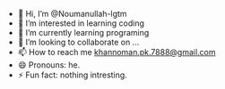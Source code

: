 - 👋 Hi, I’m @Noumanullah-lgtm
- 👀 I’m interested in learning coding
- 🌱 I’m currently learning programing
- 💞️ I’m looking to collaborate on ...
- 📫 How to reach me khannoman.pk.7888@gmail.com
- 😄 Pronouns: he.
- ⚡ Fun fact: nothing intresting.

<!---
Noumanullah-lgtm/Noumanullah-lgtm is a ✨ special ✨ repository because its `README.md` (this file) appears on your GitHub profile.
You can click the Preview link to take a look at your changes.
--->
